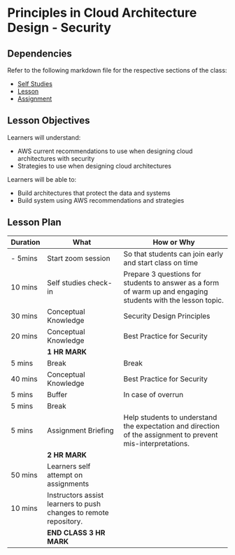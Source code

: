 # Principles in Cloud Architecture Design - Security

## Dependencies

Refer to the following markdown file for the respective sections of the class:
- [Self Studies](./studies.md)
- [Lesson](./lesson.md)
- [Assignment](./assignment.md)

## Lesson Objectives

Learners will understand:
- AWS current recommendations to use when designing cloud architectures with security
- Strategies to use when designing cloud architectures

Learners will be able to:
- Build architectures that protect the data and systems
- Build system using AWS recommendations and strategies


## Lesson Plan

|Duration|What|How or Why|
|--------|-----|-------|
|- 5mins |Start zoom session|So that students can join early and start class on time|
|10 mins|Self studies check-in|Prepare 3 questions for students to answer as a form of warm up and engaging students with the lesson topic.|
|30 mins|Conceptual Knowledge| Security Design Principles|
|20 mins|Conceptual Knowledge| Best Practice for Security|
||**1 HR MARK**|
|5 mins|Break|Break|
|40 mins|Conceptual Knowledge| Best Practice for Security|
|5 mins|Buffer|In case of overrun|
|5 mins|Break||
|5 mins|Assignment Briefing|Help students to understand the expectation and direction of the assignment to prevent mis-interpretations.|
||**2 HR MARK**|
|50 mins|Learners self attempt on assignments|
|10 mins|Instructors assist learners to push changes to remote repository.|
||**END CLASS 3 HR MARK**|

